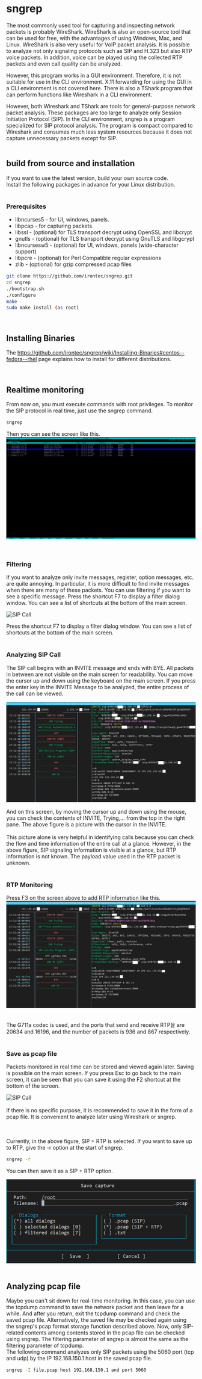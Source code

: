 # sngrep

The most commonly used tool for capturing and inspecting network packets is probably WireShark. WireShark is also an open-source tool that can be used for free, with the advantages of using Windows, Mac, and Linux. WireShark is also very useful for VoIP packet analysis. It is possible to analyze not only signaling protocols such as SIP and H.323 but also RTP voice packets. In addition, voice can be played using the collected RTP packets and even call quality can be analyzed.

However, this program works in a GUI environment. Therefore, it is not suitable for use in the CLI environment. X.11 forwarding for using the GUI in a CLI environment is not covered here.
There is also a TShark program that can perform functions like Wireshark in a CLI environment.  

However, both Wireshark and TShark are tools for general-purpose network packet analysis.  These packages are too large to analyze only Session Initiation Protocol (SIP). 
In the CLI environment, sngrep is a program specialized for SIP protocol analysis. The program is compact compared to Wireshark and consumes much less system resources because it does not capture unnecessary packets except for SIP.
<br><br>

## build from source and installation

If you want to use the latest version, build your own source code. <br>
Install the following packages in advance for your Linux distribution.
<br><br>

### Prerequisites

* libncurses5 - for UI, windows, panels.
* libpcap - for capturing packets.
* libssl - (optional) for TLS transport decrypt using OpenSSL and libcrypt
* gnutls - (optional) for TLS transport decrypt using GnuTLS and libgcrypt
* libncursesw5 - (optional) for UI, windows, panels (wide-character support)
* libpcre - (optional) for Perl Compatible regular expressions
* zlib - (optional) for gzip compressed pcap files

``` bash
git clone https://github.com/irontec/sngrep.git
cd sngrep 
./bootstrap.sh
./configure
make
sudo make install (as root)
```
<br>

## Installing Binaries

The https://github.com/irontec/sngrep/wiki/Installing-Binaries#centos--fedora--rhel page explains how to install for different distributions.

<br>

## Realtime monitoring 
From now on, you must execute commands with root privileges. 
To monitor the SIP protocol in real time, just use the sngrep command.
<br>

``` bash
sngrep 
```
Then you can see the screen like this.
![SIP Call](./4.png)<br/>

<br/>

### Filtering
If you want to analyze only invite messages, register, option messages, etc. are quite annoying. In particular, it is more difficult to find invite messages when there are many of these packets. You can use filtering if you want to see a specific message. Press the shortcut F7 to display a filter dialog window. You can see a list of shortcuts at the bottom of the main screen.

![SIP Call](https://camo.githubusercontent.com/dde1073e8dda916c6f8605da8ceed931c2becaaa9c44aefb49344f961aa64127/687474703a2f2f69726f6e7465632e6769746875622e696f2f736e677265702f696d616765732f66696c746572696e672e706e67)<br/>

Press the shortcut F7 to display a filter dialog window. You can see a list of shortcuts at the bottom of the main screen.
<br/><br/>

### Analyzing SIP Call
The SIP call begins with an INVITE message and ends with BYE. All packets in between are not visible on the main screen for readability. You can move the cursor up and down using the keyboard on the main screen. If you press the enter key in the INVITE Message to be analyzed, the entire process of the call can be viewed.

![SIP Call](./1.png)

And on this screen, by moving the cursor up and down using the mouse, you can check the contents of INVITE, Trying,... from the top in the right pane. The above figure is a picture with the cursor in the INVITE. <br><br> This picture alone is very helpful in identifying calls because you can check the flow and time information of the entire call at a glance. However, in the above figure, SIP signaling information is visible at a glance, but RTP information is not known. The payload value used in the RTP packet is unknown.  <br><br> 

### RTP Monitoring
Press F3 on the screen above to add RTP information like this.
![SIP Call](./2.png)  <br><br> 

The G711a codec is used, and the ports that send and receive RTP을 are 20634 and 16196, and the number of packets is 936 and 867 respectively.
 <br><br> 

### Save as pcap file
Packets monitored in real time can be stored and viewed again later. Saving is possible on the main screen. If you press Esc to go back to the main screen, it can be seen that you can save it using the F2 shortcut at the bottom of the screen.

![SIP Call](https://camo.githubusercontent.com/c660bf6acd4b239d7d607d81a4ad53904f721d2e45fd270bd12e5effa49fcca2/687474703a2f2f69726f6e7465632e6769746875622e696f2f736e677265702f696d616765732f736176652e706e67)  <br><br> 
If there is no specific purpose, it is recommended to save it in the form of a pcap file. It is convenient to analyze later using Wireshark or sngrep.

<br><br>
Currently, in the above figure, SIP + RTP is selected. If you want to save up to RTP, give the -r option at the start of sngrep.

``` bash
sngrep -r
```
You can then save it as a SIP + RTP option.

![SIP Call](./3.png)  <br><br> 


## Analyzing pcap file
Maybe you can't sit down for real-time monitoring. In this case, you can use the tcpdump command to save the network packet and then leave for a while. And after you return, exit the tcpdump command and check the saved pcap file. Alternatively, the saved file may be checked again using the sngrep's pcap format storage function described above.
Now, only SIP-related contents among contents stored in the pcap file can be checked using sngrep. The filtering parameter of sngrep is almost the same as the filtering parameter of tcpdump.<br>
The following command analyzes only SIP packets using the 5060 port (tcp and udp) by the IP 192.168.150.1 host in the saved pcap file. 
<br>


``` bash
sngrep -I file.pcap host 192.168.150.1 and port 5060
```

